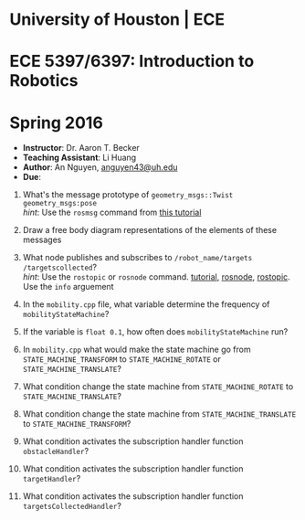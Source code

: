 # University of Houston | ECE                                                                                 
# ECE 5397/6397: Introduction to Robotics                                                                      
# Spring 2016

* **Instructor**:  Dr. Aaron T. Becker
* **Teaching Assistant**: Li Huang
* **Author**: An Nguyen, anguyen43@uh.edu 
* **Due**: 

1. What's the message prototype of `geometry_msgs::Twist` `geometry_msgs:pose`  
	*hint*: Use the `rosmsg` command from [this tutorial][ros_tutor_1]

1. Draw a free body diagram representations of the elements of these messages

1. What node publishes and subscribes to `/robot_name/targets` `/targetscollected`?  
	*hint*: Use the `rostopic` or `rosnode` command. [tutorial][ros_tutor_node], [rosnode][ros_rosnode], [rostopic][ros_rostopic]. Use the `info` arguement

1. In the `mobility.cpp` file, what variable determine the frequency of `mobilityStateMachine`?

1. If the variable is `float 0.1`, how often does `mobilityStateMachine` run?

1. In `mobility.cpp` what would make the state machine go from `STATE_MACHINE_TRANSFORM` to `STATE_MACHINE_ROTATE` or `STATE_MACHINE_TRANSLATE`?

1. What condition change the state machine from `STATE_MACHINE_ROTATE` to `STATE_MACHINE_TRANSLATE`?

1. What condition change the state machine from `STATE_MACHINE_TRANSLATE` to `STATE_MACHINE_TRANSFORM`?

1. What condition activates the subscription handler function `obstacleHandler`?

1. What condition activates the subscription handler function `targetHandler`?

1. What condition activates the subscription handler function `targetsCollectedHandler`?

<!--Links-->
[ros_tutor_1]:http://wiki.ros.org/ROS/Tutorials/UnderstandingTopics
[ros_tutor_node]:http://wiki.ros.org/ROS/Tutorials/UnderstandingNodes
[ros_rosnode]:http://wiki.ros.org/rosnode
[ros_rostopic]:http://wiki.ros.org/rostopic
